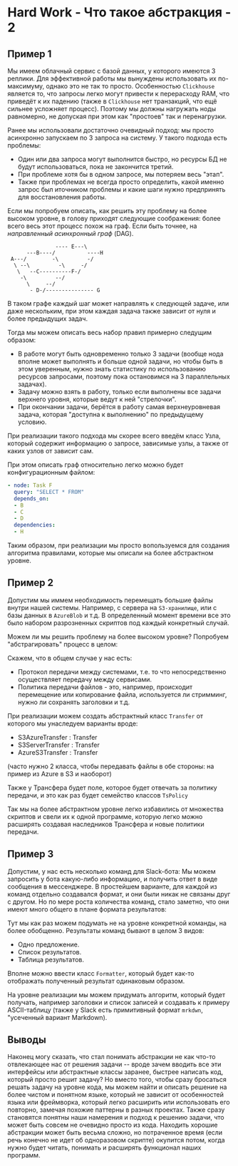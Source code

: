 # Hard Work - Что такое абстракция - 2

## Пример 1

Мы имеем облачный сервис с базой данных, у которого имеются 3 реплики.
Для эффективной работы мы вынуждены использовать их по-максимуму, однако это не так то просто.
Особенностью `Clickhouse` является то, что запросы легко могут привести к перерасходу RAM,
что приведёт к их падению (также в `Clickhouse` нет транзакций, что ещё сильнее усложняет процесс).
Поэтому мы должны нагружать ноды равномерно, не допуская при этом как "простоев" так и перенагрузки.

Ранее мы использовали достаточно очевидный подход: мы просто асинхронно запускаем по 3 запроса
на систему.
У такого подхода есть проблемы:

- Один или два запроса могут выполнится быстро, но ресурсы БД не будут использоваться, пока не закончится третий.
- При проблеме хотя бы в одном запросе, мы потеряем весь "этап".
- Также при проблемах не всегда просто определить, какой именно запрос был иточником проблемы и какие шаги
нужно предпринять для восстановления работы.

Если мы попробуем описать, как решить эту проблему на более высоком уровне, 
в голову приходят следующие соображения: более всего весь этот процесс похож на граф.
Если быть точнее, на *направленный асинхронный граф* (DAG).

```
               ---- E---\         
      ---B----/          ----H    
 A---/        -\         -/       
  \ --\         -\     -/         
   \   --C----------F-/           
    -\         --/                
      \     --/                   
       - D-/--------------- G     
```

В таком графе каждый шаг может направлять к следующей задаче, или даже нескольким, при этом
каждая задача также зависит от нуля и более предыдущих задач.

Тогда мы можем описать весь набор правил примерно следущим образом:

- В работе могут быть одновременно только 3 задачи (вообще нода вполне может выполнять и больше одной задачи, 
но чтобы быть в этом уверенным, нужно знать статистику по использованию ресурсов запросами, поэтому пока остановимся на 3 параллельных задачах).
- Задачу можно взять в работу, только если выполнены все задачи верхнего уровня, которые ведут к ней "стрелочки".
- При окончании задачи, берётся в работу самая верхнеуровневая задача, которая "доступна к выполнению" по предыдущему условию.

При реализации такого подхода мы скорее всего введём класс Узла, который содержит информацию о запросе, 
зависимые узлы, а также от каких узлов от зависит сам.

При этом описать граф относительно легко можно будет конфигурационным файлом:

```yml
- node: Task F
  query: "SELECT * FROM"
  depends_on:
  - B
  - C
  - D
  dependencies:
  - H
```

Таким образом, при реализации мы просто вопользуемся для создания алгоритма правилами,
которые мы описали на более абстрактном уровне.


## Пример 2

Допустим мы иммем необходимость перемещать большие файлы внутри нашей системы.
Например, с сервера на `S3-хранилище`, или с базы данных в `AzureBlob` и т.д.
В определенный момент времени все это было набором разрозненных скриптов под каждый конкретный случай.

Можем ли мы решить проблему на более высоком уровне?
Попробуем "абстрагировать" процесс в целом:

Скажем, что в общем случае у нас есть:

- Протокол передачи между системами, т.е. то что непосредственно осуществляет передачу между сервисами.
- Политика передачи файлов - это, например, происходит перемещение или копирование файла, 
используется ли стримминг, нужно ли сохранять заголовки и т.д.

При реализации можем создать абстрактный класс `Transfer` от которого мы унаследуем варианты вроде: 

- S3AzureTransfer : Transfer
- S3ServerTransfer : Transfer
- AzureS3Transfer : Transfer

(часто нужно 2 класса, чтобы передавать файлы в обе стороны: на пример из Azure в S3 и наоборот)

Также у Трансфера будет поле, которое будет отвечать за политику передачи, и это как раз будет семейство классов
`TsPolicy`

Так мы на более абстрактном уровне легко избавились от множества скриптов и свели их к одной программе, которую
легко можно расширять создавая наследников Трансфера и новые политики передачи.

## Пример 3

Допустим, у нас есть несколько команд для Slack-бота:
Мы можем запросить у бота какую-либо информацию, и получить ответ в виде сообщения в мессенджере.
В простейшем варианте, для каждой из команд отдельно создавался формат, и они были никак не связаны друг с другом.
Но по мере роста количества команд, стало заметно, что они имеют много общего в плане формата результатов:

Тут мы как раз можем подумать не на уровне конкретной команды, на более обобщенно.
Результаты команд бывают в целом 3 видов:

- Одно предложение.
- Список результатов.
- Таблица результатов.

Вполне можно ввести класс `Formatter`, который будет как-то отображать
полученный результат одинаковым образом.

На уровне реализации мы можем придумать алгоритм, который будет получать, например заголовки и список записей
и создавать к примеру ASCII-таблицу (также у Slack есть примитивный формат `mrkdwn`, "усеченный вариант Markdown).


## Выводы

Наконец могу сказать, что стал понимать абстракции не как что-то отвлекающее нас от решения задачи 
-- вроде зачем вводить все эти интерфейсы или абстрактные классы заранее,
быстрее написать код, который просто решит задачу?
Но вместо того, чтобы сразу бросаться решать задачу на уровне кода, мы можем найти и описать решение
на более чистом и понятном языке, который не зависит от особенностей языка или фреймворка, который
легко расширить или использовать его повторно, замечая похожие паттерны в разных проектах.
Также сразу становятся понятны наши намерения и подход к решению задачи, что может быть совсем не очевидно
просто из кода.
Находить хорошие абстракции может быть весьма сложно, но потраченное время
(если речь конечно не идет об одноразовом скрипте) окупится потом, когда нужно будет
читать, понимать и расширять функционал наших программ.
